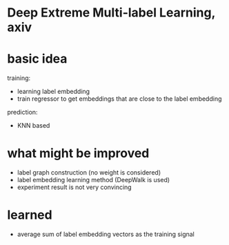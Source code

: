 # Deep Extreme Multi-label Learning, axiv

# basic idea

training:

- learning label embedding
- train regressor to get embeddings that are close to the label embedding


prediction:

- KNN based

# what might be improved

- label graph construction (no weight is considered)
- label embedding learning method (DeepWalk is used)
- experiment result is not very convincing

# learned

- average sum of label embedding vectors as the training signal